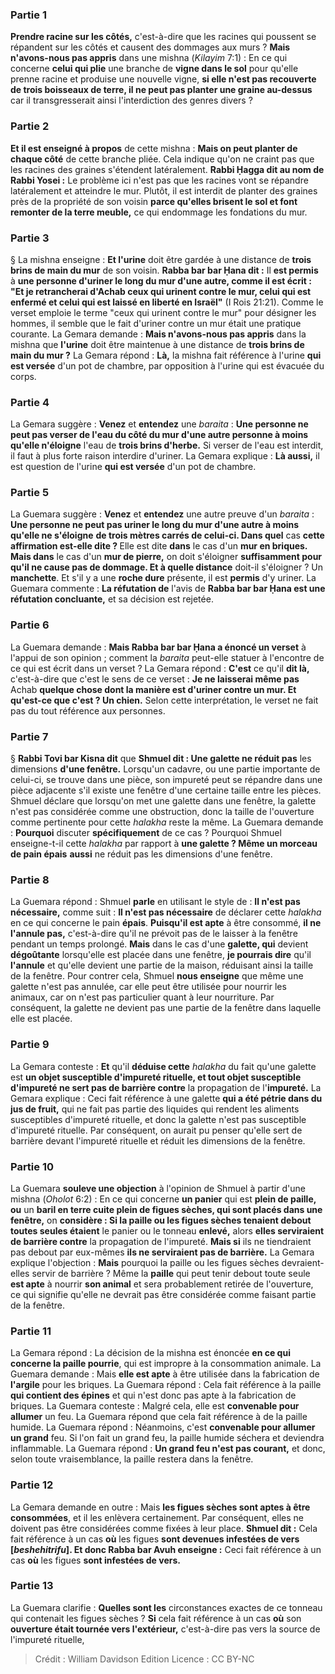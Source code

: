 
### Partie 1
<b>Prendre racine sur les côtés,</b> c'est-à-dire que les racines qui poussent se répandent sur les côtés et causent des dommages aux murs ? <b>Mais n'avons-nous pas appris</b> dans une mishna (<i>Kilayim</i> 7:1) : En ce qui concerne <b>celui qui plie</b> une branche de <b>vigne dans le sol</b> pour qu'elle prenne racine et produise une nouvelle vigne, <b>si elle n'est pas recouverte de trois boisseaux de terre, il ne peut pas planter une graine au-dessus</b> car il transgresserait ainsi l'interdiction des genres divers ?

### Partie 2
<b>Et il est enseigné à propos</b> de cette mishna : <b>Mais on peut planter de chaque côté</b> de cette branche pliée. Cela indique qu'on ne craint pas que les racines des graines s'étendent latéralement. <b>Rabbi Ḥagga dit au nom de Rabbi Yosei :</b> Le problème ici n'est pas que les racines vont se répandre latéralement et atteindre le mur. Plutôt, il est interdit de planter des graines près de la propriété de son voisin <b>parce qu'elles brisent le sol et font remonter de la terre meuble,</b> ce qui endommage les fondations du mur.

### Partie 3
§ La mishna enseigne : <b>Et l'urine</b> doit être gardée à une distance de <b>trois brins de main du mur</b> de son voisin. <b>Rabba bar bar Ḥana dit :</b> Il <b>est permis</b> à <b>une personne d'uriner le long du mur d'une autre, comme il est écrit : "Et je retrancherai d'Achab ceux qui urinent contre le mur, celui qui est enfermé et celui qui est laissé en liberté en Israël"</b> (I Rois 21:21). Comme le verset emploie le terme "ceux qui urinent contre le mur" pour désigner les hommes, il semble que le fait d'uriner contre un mur était une pratique courante. La Gemara demande : <b>Mais n'avons-nous pas appris</b> dans la mishna que <b>l'urine</b> doit être maintenue à une distance de <b>trois brins de main du mur ?</b> La Gemara répond : <b>Là,</b> la mishna fait référence à l'urine <b>qui est versée</b> d'un pot de chambre, par opposition à l'urine qui est évacuée du corps.

### Partie 4
La Gemara suggère : <b>Venez</b> et <b>entendez</b> une <i>baraita</i> : <b>Une personne ne peut pas verser de l'eau du côté du mur d'une autre personne à moins qu'elle n'éloigne</b> l'eau de <b>trois brins d'herbe.</b> Si verser de l'eau est interdit, il faut à plus forte raison interdire d'uriner. La Gemara explique : <b>Là aussi,</b> il est question de l'urine <b>qui est versée</b> d'un pot de chambre.

### Partie 5
La Guemara suggère : <b>Venez</b> et <b>entendez</b> une autre preuve d'un <i>baraita</i> : <b>Une personne ne peut pas uriner le long du mur d'une autre à moins qu'elle ne s'éloigne</b> <b>de trois mètres carrés de celui-ci. Dans quel</b> cas <b>cette affirmation est-elle dite ? </b> Elle est dite <b>dans</b> le cas d'un <b>mur en briques. Mais dans</b> le cas d'un <b>mur de pierre,</b> on doit s'éloigner <b>suffisamment pour qu'il ne cause pas de dommage. Et à quelle distance</b> doit-il s'éloigner ? Un <b>manchette</b>. Et</b> s'il y a une <b>roche dure</b> présente, il est <b>permis</b> d'y uriner. La Guemara commente : <b>La réfutation de</b> l'avis de <b>Rabba bar bar Ḥana est une réfutation concluante,</b> et sa décision est rejetée.

### Partie 6
La Guemara demande : <b>Mais Rabba bar bar Ḥana a énoncé un verset</b> à l'appui de son opinion ; comment la <i>baraita</i> peut-elle statuer à l'encontre de ce qui est écrit dans un verset ? La Gemara répond : <b>C'est</b> ce qu'il <b>dit là,</b> c'est-à-dire que c'est le sens de ce verset : <b>Je ne laisserai même pas</b> Achab <b>quelque chose dont la manière est d'uriner contre un mur. Et qu'est-ce que c'est ? Un chien.</b> Selon cette interprétation, le verset ne fait pas du tout référence aux personnes.

### Partie 7
§ <b>Rabbi Tovi bar Kisna dit</b> que <b>Shmuel dit : Une galette ne réduit pas</b> les dimensions <b>d'une fenêtre.</b> Lorsqu'un cadavre, ou une partie importante de celui-ci, se trouve dans une pièce, son impureté peut se répandre dans une pièce adjacente s'il existe une fenêtre d'une certaine taille entre les pièces. Shmuel déclare que lorsqu'on met une galette dans une fenêtre, la galette n'est pas considérée comme une obstruction, donc la taille de l'ouverture comme pertinente pour cette <i>halakha</i> reste la même. La Guemara demande : <b>Pourquoi</b> discuter <b>spécifiquement</b> de ce cas ? Pourquoi Shmuel enseigne-t-il cette <i>halakha</i> par rapport à <b>une galette ? Même un morceau de pain épais</b> <b>aussi</b> ne réduit pas les dimensions d'une fenêtre.

### Partie 8
La Guemara répond : Shmuel <b>parle</b> en utilisant le style de : <b>Il n'est pas nécessaire,</b> comme suit : <b>Il n'est pas nécessaire</b> de déclarer cette <i>halakha</i> en ce qui concerne le pain <b>épais</b>. <b>Puisqu'il est apte</b> à être consommé, <b>il ne l'annule pas,</b> c'est-à-dire qu'il ne prévoit pas de le laisser à la fenêtre pendant un temps prolongé. <b>Mais</b> dans le cas d'une <b>galette, qui</b> devient <b>dégoûtante</b> lorsqu'elle est placée dans une fenêtre, <b>je pourrais dire</b> qu'il <b>l'annule</b> et qu'elle devient une partie de la maison, réduisant ainsi la taille de la fenêtre. Pour contrer cela, Shmuel <b>nous enseigne</b> que même une galette n'est pas annulée, car elle peut être utilisée pour nourrir les animaux, car on n'est pas particulier quant à leur nourriture. Par conséquent, la galette ne devient pas une partie de la fenêtre dans laquelle elle est placée.

### Partie 9
La Gemara conteste : <b>Et</b> qu'il <b>déduise cette</b> <i>halakha</i> du fait qu'une galette est <b>un objet susceptible d'impureté rituelle, et tout objet susceptible d'impureté ne sert pas de barrière contre</b> la propagation de l'<b>impureté.</b> La Gemara explique : Ceci fait référence à une galette <b>qui a été pétrie dans du jus de fruit,</b> qui ne fait pas partie des liquides qui rendent les aliments susceptibles d'impureté rituelle, et donc la galette n'est pas susceptible d'impureté rituelle. Par conséquent, on aurait pu penser qu'elle sert de barrière devant l'impureté rituelle et réduit les dimensions de la fenêtre.

### Partie 10
La Guemara <b>souleve une objection</b> à l'opinion de Shmuel à partir d'une mishna (<i>Oholot</i> 6:2) : En ce qui concerne <b>un panier</b> qui est <b>plein de paille, ou</b> un <b>baril en terre cuite plein de figues sèches, qui sont placés dans une fenêtre,</b> on <b>considère : Si la paille ou les figues sèches tenaient debout toutes seules étaient</b> le panier ou le tonneau <b>enlevé,</b> alors <b>elles serviraient de barrière contre</b> la propagation de l'impureté. <b>Mais si</b> ils ne tiendraient pas debout par eux-mêmes <b>ils ne serviraient pas de barrière.</b> La Gemara explique l'objection : <b>Mais</b> pourquoi la paille ou les figues sèches devraient-elles servir de barrière ? Même la <b>paille</b> qui peut tenir debout toute seule <b>est apte</b> à nourrir <b>son animal</b> et sera probablement retirée de l'ouverture, ce qui signifie qu'elle ne devrait pas être considérée comme faisant partie de la fenêtre.

### Partie 11
La Gemara répond : La décision de la mishna est énoncée <b>en ce qui concerne la paille pourrie</b>, qui est impropre à la consommation animale. La Guemara demande : Mais <b>elle est apte</b> à être utilisée dans la fabrication de <b>l'argile</b> pour les briques. La Guemara répond : Cela fait référence à la paille <b>qui contient des épines</b> et qui n'est donc pas apte à la fabrication de briques. La Guemara conteste : Malgré cela, elle est <b>convenable pour allumer</b> un feu. La Guemara répond que cela fait référence à de la paille humide. La Guemara répond : Néanmoins, c'est <b>convenable pour allumer un grand</b> feu. Si l'on fait un grand feu, la paille humide séchera et deviendra inflammable. La Guemara répond : <b>Un grand feu n'est pas courant,</b> et donc, selon toute vraisemblance, la paille restera dans la fenêtre.

### Partie 12
La Gemara demande en outre : Mais <b>les figues sèches sont aptes à être consommées</b>, et il les enlèvera certainement. Par conséquent, elles ne doivent pas être considérées comme fixées à leur place. <b>Shmuel dit :</b> Cela fait référence à un cas <b>où</b> les figues <b>sont devenues infestées de vers [<i>beshehitrifu</i>]. Et donc Rabba bar Avuh enseigne :</b> Ceci fait référence à un cas <b>où</b> les figues <b>sont infestées de vers.</b>

### Partie 13
La Guemara clarifie : <b>Quelles sont les</b> circonstances exactes de ce tonneau</b> qui contenait les figues sèches ? <b>Si</b> cela fait référence à un cas <b>où</b> son <b>ouverture était tournée vers l'extérieur,</b> c'est-à-dire pas vers la source de l'impureté rituelle,

>Crédit : William Davidson Edition
>Licence : CC BY-NC